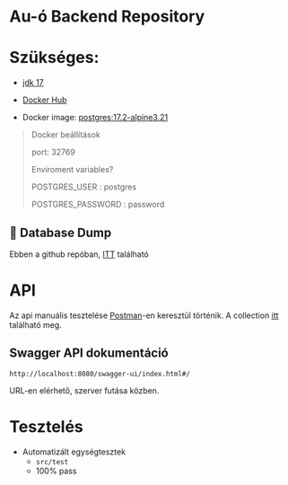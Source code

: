 # Au-ó Backend Repository

# Szükséges:

- [jdk 17](https://www.oracle.com/java/technologies/javase/jdk17-archive-downloads.html)

- [Docker Hub](https://hub.docker.com/)

- Docker image: [postgres:17.2-alpine3.21](https://github.com/docker-library/postgres/blob/17818f21dca10ccf02711476e138c219bd31b456/17/alpine3.21/Dockerfile)

> Docker beállítások
> 
> port: 32769
> 
> Enviroment variables?
> 
> POSTGRES_USER : postgres
> 
> POSTGRES_PASSWORD : password



## 🚮 Database Dump
Ebben a github repóban, [ITT](https://github.com/bnolod/au-o_backend/blob/main/projectdump.sql) található

# API

Az api manuális tesztelése [Postman](https://www.postman.com/)-en keresztül történik.
A collection [itt](https://github.com/bnolod/au-o_backend/blob/main/Au_o%20backend.postman_collection.json) található meg.


## Swagger API dokumentáció
```
http://localhost:8080/swagger-ui/index.html#/
```
URL-en elérhető, szerver futása közben.


# Tesztelés

- Automatizált egységtesztek
  - `src/test`
  - 100% pass
